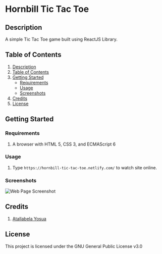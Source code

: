 # Hornbill Tic Tac Toe

## Description

A simple Tic Tac Toe game built using ReactJS Library.

## Table of Contents

1. [Description](#description)
2. [Table of Contents](#table-of-contents)
3. [Getting Started](#getting-started)
   - [Requirements](#requirements)
   - [Usage](#usage)
   - [Screenshots](#screenshots)
4. [Credits](#credits)
5. [License](#license)

## Getting Started

### Requirements

1. A browser with HTML 5, CSS 3, and ECMAScript 6

### Usage

1. Type ```https://hornbill-tic-tac-toe.netlify.com/``` to watch site online.

### Screenshots

![Web Page Screenshot](https://justanaivedreamer.files.wordpress.com/2019/11/screenshot_2019-11-18-react-app.png)

## Credits

1. [Atallabela Yosua](https://github.com/A-Naive-Dreamer)

## License

This project is licensed under the GNU General Public License v3.0
